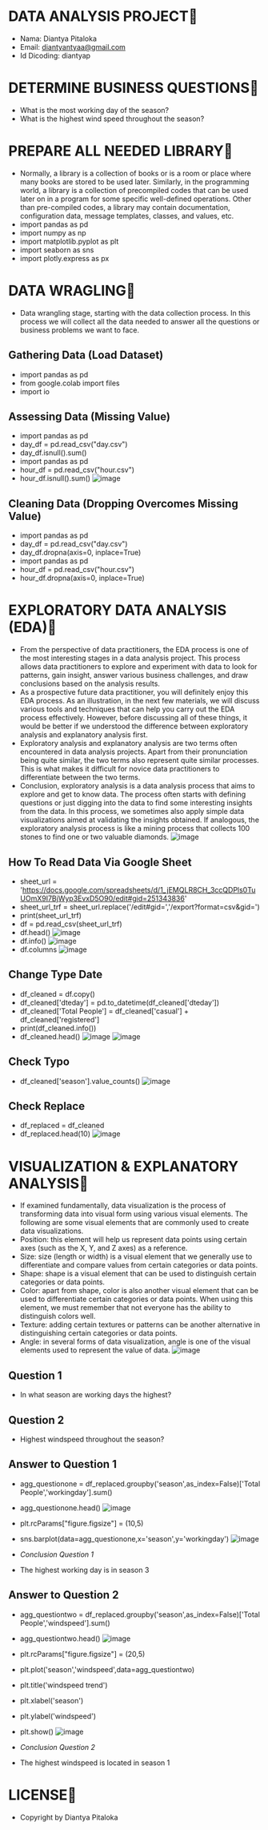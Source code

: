 # DATA ANALYSIS PROJECT🍋
- Nama: Diantya Pitaloka
- Email: diantyantyaa@gmail.com
- Id Dicoding: diantyap


# DETERMINE BUSINESS QUESTIONS🍋
- What is the most working day of the season?
- What is the highest wind speed throughout the season?


# PREPARE ALL NEEDED LIBRARY🍋
- Normally, a library is a collection of books or is a room or place where many books are stored to be used later. Similarly, in the programming world, a library is a collection of precompiled codes that can be used later on in a program for some specific well-defined operations. Other than pre-compiled codes, a library may contain documentation, configuration data, message templates, classes, and values, etc.
- import pandas as pd
- import numpy as np
- import matplotlib.pyplot as plt
- import seaborn as sns
- import plotly.express as px


# DATA WRAGLING🍋
- Data wrangling stage, starting with the data collection process. In this process we will collect all the data needed to answer all the questions or business problems we want to face.
## Gathering Data (Load Dataset)
- import pandas as pd
- from google.colab import files
- import io

## Assessing Data (Missing Value)
- import pandas as pd
- day_df = pd.read_csv("day.csv")
- day_df.isnull().sum()
- import pandas as pd
- hour_df = pd.read_csv("hour.csv")
- hour_df.isnull().sum()
![image](https://github.com/diantyapitaloka/Bike-Sharing/assets/147487436/b45f87cf-84b7-4623-8381-a7432e78b6bf)


## Cleaning Data (Dropping Overcomes Missing Value)
- import pandas as pd
- day_df = pd.read_csv("day.csv")
- day_df.dropna(axis=0, inplace=True)
- import pandas as pd
- hour_df = pd.read_csv("hour.csv")
- hour_df.dropna(axis=0, inplace=True)


# EXPLORATORY DATA ANALYSIS (EDA)🍋
- From the perspective of data practitioners, the EDA process is one of the most interesting stages in a data analysis project. This process allows data practitioners to explore and experiment with data to look for patterns, gain insight, answer various business challenges, and draw conclusions based on the analysis results.
- As a prospective future data practitioner, you will definitely enjoy this EDA process. As an illustration, in the next few materials, we will discuss various tools and techniques that can help you carry out the EDA process effectively. However, before discussing all of these things, it would be better if we understood the difference between exploratory analysis and explanatory analysis first.
- Exploratory analysis and explanatory analysis are two terms often encountered in data analysis projects. Apart from their pronunciation being quite similar, the two terms also represent quite similar processes. This is what makes it difficult for novice data practitioners to differentiate between the two terms.
- Conclusion, exploratory analysis is a data analysis process that aims to explore and get to know data. The process often starts with defining questions or just digging into the data to find some interesting insights from the data. In this process, we sometimes also apply simple data visualizations aimed at validating the insights obtained. If analogous, the exploratory analysis process is like a mining process that collects 100 stones to find one or two valuable diamonds.
![image](https://github.com/diantyapitaloka/Bike-Sharing/assets/147487436/084f20c6-f4a6-4cb9-b7c1-2b06168d9a77)

## How To Read Data Via Google Sheet
- sheet_url = 'https://docs.google.com/spreadsheets/d/1_jEMQLR8CH_3ccQDPls0TuUOmX9I7BjWyp3EvxD5O90/edit#gid=251343836'
- sheet_url_trf = sheet_url.replace('/edit#gid=','/export?format=csv&gid=')
- print(sheet_url_trf)
- df = pd.read_csv(sheet_url_trf)
- df.head()
![image](https://github.com/diantyapitaloka/Bike-Sharing/assets/147487436/459021e2-2339-4722-bd50-60a0dfb3fd6f)
- df.info()
![image](https://github.com/diantyapitaloka/Bike-Sharing/assets/147487436/b526b84c-996f-4e4b-9c2c-6c7c86deff22)
- df.columns
![image](https://github.com/diantyapitaloka/Bike-Sharing/assets/147487436/142984f0-afef-4069-b21f-2933124a919b)

## Change Type Date
- df_cleaned = df.copy()
- df_cleaned['dteday'] = pd.to_datetime(df_cleaned['dteday'])
- df_cleaned['Total People'] = df_cleaned['casual'] + df_cleaned['registered']
- print(df_cleaned.info())
- df_cleaned.head()
![image](https://github.com/diantyapitaloka/Bike-Sharing/assets/147487436/77949889-f81e-4dfb-80be-9dce08dfdf46)
![image](https://github.com/diantyapitaloka/Bike-Sharing/assets/147487436/4520a6de-bce7-40b8-9982-0d152ff3f6cf)

## Check Typo
- df_cleaned['season'].value_counts()
![image](https://github.com/diantyapitaloka/Bike-Sharing/assets/147487436/34166abe-d7c4-41cb-a471-ef78ec3cc79e)

## Check Replace
- df_replaced = df_cleaned
- df_replaced.head(10)
![image](https://github.com/diantyapitaloka/Bike-Sharing/assets/147487436/fa2cd24b-03b1-4c79-aa30-d22ef0b6254d)


# VISUALIZATION & EXPLANATORY ANALYSIS🍋
- If examined fundamentally, data visualization is the process of transforming data into visual form using various visual elements. The following are some visual elements that are commonly used to create data visualizations.
- Position: this element will help us represent data points using certain axes (such as the X, Y, and Z axes) as a reference.
- Size: size (length or width) is a visual element that we generally use to differentiate and compare values from certain categories or data points.
- Shape: shape is a visual element that can be used to distinguish certain categories or data points.
- Color: apart from shape, color is also another visual element that can be used to differentiate certain categories or data points. When using this element, we must remember that not everyone has the ability to distinguish colors well.
- Texture: adding certain textures or patterns can be another alternative in distinguishing certain categories or data points.
- Angle: in several forms of data visualization, angle is one of the visual elements used to represent the value of data.
![image](https://github.com/diantyapitaloka/Bike-Sharing/assets/147487436/5c00e0a3-372d-45a2-aaa1-79649d1ad31b)


## Question 1
- In what season are working days the highest?
## Question 2
- Highest windspeed throughout the season?

## Answer to Question 1
- agg_questionone = df_replaced.groupby('season',as_index=False)['Total People','workingday'].sum()
- agg_questionone.head()
![image](https://github.com/diantyapitaloka/Bike-Sharing/assets/147487436/7e086000-a5db-4a07-9e03-b2f82a9715c2)
- plt.rcParams["figure.figsize"] = (10,5)
- sns.barplot(data=agg_questionone,x='season',y='workingday')
![image](https://github.com/diantyapitaloka/Bike-Sharing/assets/147487436/eddfabfc-1ece-437a-aafe-b6b1dbb2afb4)

- *Conclusion Question 1*
- The highest working day is in season 3


## Answer to Question 2
- agg_questiontwo = df_replaced.groupby('season',as_index=False)['Total People','windspeed'].sum()
- agg_questiontwo.head()
![image](https://github.com/diantyapitaloka/Bike-Sharing/assets/147487436/96d92c55-3b55-4020-bac0-441e30a8c5fa)
- plt.rcParams["figure.figsize"] = (20,5)
- plt.plot('season','windspeed',data=agg_questiontwo)
- plt.title('windspeed trend')
- plt.xlabel('season')
- plt.ylabel('windspeed')
- plt.show()
![image](https://github.com/diantyapitaloka/Bike-Sharing/assets/147487436/3525a56b-9e00-43e2-9fc8-7b940fcf1c73)

- *Conclusion Question 2*
- The highest windspeed is located in season 1

# LICENSE🍋
- Copyright by Diantya Pitaloka

